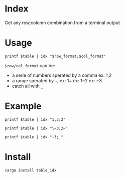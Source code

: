# Index
Get any row,column combination from a terminal output

# Usage

`printf $table | idx "$row_format;$col_format"`

`$row/col_format` can be:
- a serie of numbers sperated by a comma ex: 1,2
- a range sperated by `~`, ex: 1~ ex: 1~2 ex: ~3
- catch all with `_`

# Example
`printf $table | idx "1,3;2"`

`printf $table | idx "\~3;2~"`

`printf $table | idx "~3;_"`

# Install

`cargo install table_idx`
